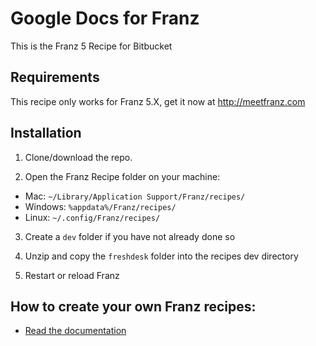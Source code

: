# Google Docs for Franz
This is the Franz 5 Recipe for Bitbucket

## Requirements
This recipe only works for Franz 5.X, get it now at http://meetfranz.com

## Installation

1. Clone/download the repo.

2. Open the Franz Recipe folder on your machine:
  * Mac: `~/Library/Application Support/Franz/recipes/`
  * Windows: `%appdata%/Franz/recipes/`
  * Linux: `~/.config/Franz/recipes/`

3. Create a `dev` folder if you have not already done so

3. Unzip and copy the `freshdesk` folder into the recipes dev directory

4. Restart or reload Franz

## How to create your own Franz recipes:
* [Read the documentation](https://github.com/meetfranz/plugins)

